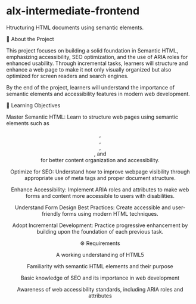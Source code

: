 # alx-intermediate-frontend

Htructuring HTML documents using semantic elements.

🧱 About the Project

This project focuses on building a solid foundation in Semantic HTML, emphasizing accessibility, SEO optimization, and the use of ARIA roles for enhanced usability. Through incremental tasks, learners will structure and enhance a web page to make it not only visually organized but also optimized for screen readers and search engines.

By the end of the project, learners will understand the importance of semantic elements and accessibility features in modern web development.

🎯 Learning Objectives

Master Semantic HTML:
Learn to structure web pages using semantic elements such as <header>, <main>, <article>, <section>, and <footer> for better content organization and accessibility.

Optimize for SEO:
Understand how to improve webpage visibility through appropriate use of meta tags and proper document structure.

Enhance Accessibility:
Implement ARIA roles and attributes to make web forms and content more accessible to users with disabilities.

Understand Form Design Best Practices:
Create accessible and user-friendly forms using modern HTML techniques.

Adopt Incremental Development:
Practice progressive enhancement by building upon the foundation of each previous task.

⚙️ Requirements

A working understanding of HTML5

Familiarity with semantic HTML elements and their purpose

Basic knowledge of SEO and its importance in web development

Awareness of web accessibility standards, including ARIA roles and attributes
